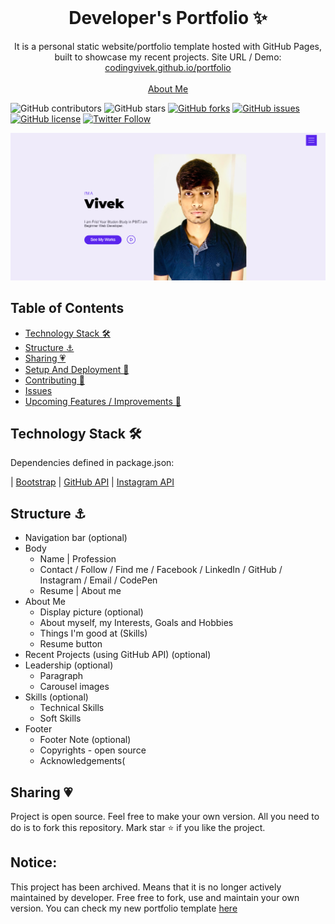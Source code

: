 <!-- PROJECT LOGO -->
<br />
<p align="center">
  <h1 align="center">Developer's Portfolio ✨</h1>

  <p align="center">
    It is a personal static website/portfolio template hosted with GitHub Pages, built to showcase my recent projects. Site URL / Demo: 
    <a href="https://codingvivek.github.io/portfolio">codingvivek.github.io/portfolio</a>
    <br />
    <br />
    <a href="https://codingvivek.github.io">About Me</a>
  </p>
</p>

![GitHub contributors](https://img.shields.io/github/contributors/codingvivek/portfolio?color=ffcc66&style=for-the-badge)
![GitHub stars](https://img.shields.io/github/stars/codingvivek/portfolio?color=ffcc66&style=for-the-badge)
[![GitHub forks](https://img.shields.io/github/forks/codingvivek/portfolio?style=for-the-badge)](https://github.com/codingvivek/star_book/network)
[![GitHub issues](https://img.shields.io/github/issues/codingvivek/portfolio?color=ffcc66&style=for-the-badge)](https://github.com/codingvivek/star_book/issues)
[![GitHub license](https://img.shields.io/github/license/codingvivek/portfolio?style=for-the-badge)](https://github.com/codingvivek/home/blob/master/LICENSE)
[![Twitter Follow](https://img.shields.io/twitter/follow/codingvivek?color=ffcc66&logo=twitter&logoColor=ffffff&style=for-the-badge)](https://twitter.com/codingvivek)

[![Site preview](/image/fornt.png)](https://codingvivek.github.io/portfolio)

## Table of Contents

- [Technology Stack 🛠️](#technology-stack-)
- [Structure ⚓](#structure-)
- [Sharing 💗](#sharing-)
- [Setup And Deployment 🔧](#setup-and-deployment-)
- [Contributing 🙌](#contributing-)
- [Issues](#issues)
- [Upcoming Features / Improvements 🔗](#upcoming-features-/-improvements-)

## Technology Stack 🛠️

Dependencies defined in package.json:

| [Bootstrap](https://getbootstrap.com/)
| [GitHub API](https://developer.github.com/v3/repos/)
| [Instagram API](https://www.instagram.com/developer/embedding/)

## Structure ⚓

- Navigation bar (optional)
- Body
  - Name | Profession
  - Contact / Follow / Find me / Facebook / LinkedIn / GitHub / Instagram / Email / CodePen
  - Resume | About me
- About Me
  - Display picture (optional)
  - About myself, my Interests, Goals and Hobbies
  - Things I'm good at (Skills)
  - Resume button
- Recent Projects (using GitHub API) (optional)
- Leadership (optional)
  - Paragraph
  - Carousel images
- Skills (optional)
  - Technical Skills
  - Soft Skills
- Footer
  - Footer Note (optional)
  - Copyrights - open source
  - Acknowledgements(

## Sharing 💗

Project is open source. Feel free to make your own version. All you need to do is to fork this repository. Mark star ⭐ if you like the project.

## Notice:

This project has been archived. Means that it is no longer actively maintained by developer. Free free to fork, use and maintain your own version. You can check my new portfolio template [here](https://github.com/codingvivek/)
